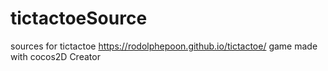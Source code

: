 # tictactoeSource
sources for tictactoe
https://rodolphepoon.github.io/tictactoe/
game made with cocos2D Creator
